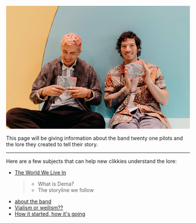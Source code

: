 ![the boys](Twentyonepilots/tyjo.jpg)  

This page will be giving information about the band twenty one pilots and the lore they created to tell their story.

--------------------------------------------------------------------------------
Here are a few subjects that can help new clikkies understand the lore:
- [The World We Live In](Dema.md)
  > - What is Dema?
  > - The storyline we follow
- [about the band](Twentyonepilots/theband.md)
- [Vialism or weilism??](Twentyonepilots/Vialism.md)
- [How it started, how it's going](Twentyonepilots/moreabout.md)
